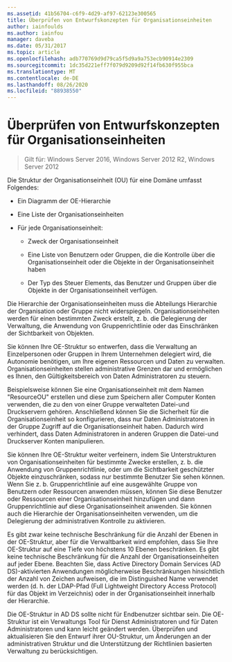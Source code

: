 ```yaml
---
ms.assetid: 41b56704-c6f9-4d29-af97-62123e300565
title: Überprüfen von Entwurfskonzepten für Organisationseinheiten
author: iainfoulds
ms.author: iainfou
manager: daveba
ms.date: 05/31/2017
ms.topic: article
ms.openlocfilehash: adb770769d9d79ca5f5d9a9a753ecb90914e2309
ms.sourcegitcommit: 1dc35d221eff7f079d9209d92f14fb630f955bca
ms.translationtype: MT
ms.contentlocale: de-DE
ms.lasthandoff: 08/26/2020
ms.locfileid: "88938550"
---
```

# <a name="reviewing-ou-design-concepts"></a>Überprüfen von Entwurfskonzepten für Organisationseinheiten

>Gilt für: Windows Server 2016, Windows Server 2012 R2, Windows Server 2012

Die Struktur der Organisationseinheit (OU) für eine Domäne umfasst Folgendes:

-   Ein Diagramm der OE-Hierarchie

-   Eine Liste der Organisationseinheiten

-   Für jede Organisationseinheit:

    -   Zweck der Organisationseinheit

    -   Eine Liste von Benutzern oder Gruppen, die die Kontrolle über die Organisationseinheit oder die Objekte in der Organisationseinheit haben

    -   Der Typ des Steuer Elements, das Benutzer und Gruppen über die Objekte in der Organisationseinheit verfügen.

Die Hierarchie der Organisationseinheiten muss die Abteilungs Hierarchie der Organisation oder Gruppe nicht widerspiegeln. Organisationseinheiten werden für einen bestimmten Zweck erstellt, z. b. die Delegierung der Verwaltung, die Anwendung von Gruppenrichtlinie oder das Einschränken der Sichtbarkeit von Objekten.

Sie können Ihre OE-Struktur so entwerfen, dass die Verwaltung an Einzelpersonen oder Gruppen in Ihrem Unternehmen delegiert wird, die Autonomie benötigen, um Ihre eigenen Ressourcen und Daten zu verwalten. Organisationseinheiten stellen administrative Grenzen dar und ermöglichen es Ihnen, den Gültigkeitsbereich von Daten Administratoren zu steuern.

Beispielsweise können Sie eine Organisationseinheit mit dem Namen "ResourceOU" erstellen und diese zum Speichern aller Computer Konten verwenden, die zu den von einer Gruppe verwalteten Datei-und Druckservern gehören. Anschließend können Sie die Sicherheit für die Organisationseinheit so konfigurieren, dass nur Daten Administratoren in der Gruppe Zugriff auf die Organisationseinheit haben. Dadurch wird verhindert, dass Daten Administratoren in anderen Gruppen die Datei-und Druckserver Konten manipulieren.

Sie können Ihre OE-Struktur weiter verfeinern, indem Sie Unterstrukturen von Organisationseinheiten für bestimmte Zwecke erstellen, z. b. die Anwendung von Gruppenrichtlinie, oder um die Sichtbarkeit geschützter Objekte einzuschränken, sodass nur bestimmte Benutzer Sie sehen können. Wenn Sie z. b. Gruppenrichtlinie auf eine ausgewählte Gruppe von Benutzern oder Ressourcen anwenden müssen, können Sie diese Benutzer oder Ressourcen einer Organisationseinheit hinzufügen und dann Gruppenrichtlinie auf diese Organisationseinheit anwenden. Sie können auch die Hierarchie der Organisationseinheiten verwenden, um die Delegierung der administrativen Kontrolle zu aktivieren.

Es gibt zwar keine technische Beschränkung für die Anzahl der Ebenen in der OE-Struktur, aber für die Verwaltbarkeit wird empfohlen, dass Sie Ihre OE-Struktur auf eine Tiefe von höchstens 10 Ebenen beschränken. Es gibt keine technische Beschränkung für die Anzahl der Organisationseinheiten auf jeder Ebene. Beachten Sie, dass Active Directory Domain Services (AD DS)-aktivierten Anwendungen möglicherweise Beschränkungen hinsichtlich der Anzahl von Zeichen aufweisen, die im Distinguished Name verwendet werden (d. h. der LDAP-Pfad (Full Lightweight Directory Access Protocol) für das Objekt im Verzeichnis) oder in der Organisationseinheit innerhalb der Hierarchie.

Die OE-Struktur in AD DS sollte nicht für Endbenutzer sichtbar sein. Die OE-Struktur ist ein Verwaltungs Tool für Dienst Administratoren und für Daten Administratoren und kann leicht geändert werden. Überprüfen und aktualisieren Sie den Entwurf ihrer OU-Struktur, um Änderungen an der administrativen Struktur und die Unterstützung der Richtlinien basierten Verwaltung zu berücksichtigen.



